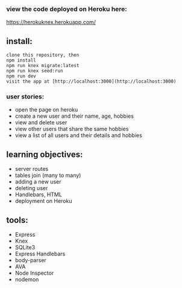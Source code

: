 ### view the code deployed on Heroku here:
https://herokuknex.herokuapp.com/

## install:
```
clone this repository, then
npm install
npm run knex migrate:latest
npm run knex seed:run
npm run dev
visit the app at [http://localhost:3000](http://localhost:3000)
```
### user stories:
 - open the page on heroku
 - create a new user and their name, age, hobbies
 - view and delete user
 - view other users that share the same hobbies 
 - view a list of all users and their details and hobbies
 
## learning objectives:
- server routes
- tables join (many to many)
- adding a new user
- deleting user
- Handlebars, HTML
- deployment on Heroku

## tools:
 - Express
 - Knex
 - SQLite3
 - Express Handlebars
 - body-parser
 - AVA
 - Node Inspector
 - nodemon
 



<!-- # Boilerplate: Knex.js

Phase 1 boilerplate project with:

 - Express
 - Knex
 - SQLite3
 - Express Handlebars
 - body-parser
 - AVA
 - Node Inspector
 - nodemon


## Install

```
npm install
npm run knex migrate:latest
npm run knex seed:run
npm run dev
```

Be sure to check out the other npm scripts too. -->
